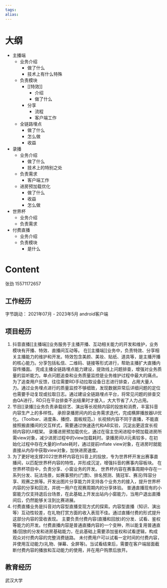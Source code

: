 ```yaml
---
tags: 
alias:
---
```

# 大纲
- 主播端
	- 业务介绍
		- 做了什么
		- 技术上有什么特殊
	- 负责模块
		- [[特效]]
			- 介绍
			- 做了什么
		- 分享
			- 流程
			- 客户端工作
	- 全链路埋点
		- 做了什么
		- 怎么做
		- 收益
- 录播
	- 业务介绍
		- 做了什么
		- 技术上的特别之处
	- 负责需求
		- 客户端工作
	- 进房预加载优化	
		- 做了什么
		- 收益
		- 怎么做
- 世界杯
	- 业务介绍
	- 负责需求
- 付费直播
	- 业务介绍
	- 负责模块
		- 是什么

# Content
张劲
15571172657
## 工作经历
字节跳动： 2021年07月 - 2023年5月
android客户端
## 项目经历
1. 抖音直播[[主播端]]业务服务于主播开播、互动相关能力的开发和维护，业务模块有开播、特效、直播间互动等。
   在[[主播端]]业务中，负责特效、分享相关主播能力的维护和开发。特效包含美颜、美妆、贴纸、道具等，是主播开播的核心能力。分享包括私信、二维码、链接等形式进行，帮助主播扩大直播内容传播面。
   完成主播全链路埋点能力建设，提效线上问题排查，增强对业务质量的监听能力。单点问题追查和业务质量监控是业务维护过程中最大的痛点。为了追查用户反馈，往往需要RD手动拉取设备日志进行排查，占用大量人力。通过业务埋点进行的质量监控不够细致，发现数据异常后详细问题的定位也需要手动复现或拉取日志。通过建设全链路埋点平台，将常见问题的排查交由QA进行，RD只在平台排查不出结果时才接入，大大节省了人力占用。
2. 节目[[录播]]业务负责承载综艺、演出等长视频内容的投放和消费，丰富抖音内容生产上的多样性。
   承担录播房间内的业务需求迭代，完成横屏播放器UI优化。（Toolbar、进度条、播控、面板规范。）长视频内容不同于直播，不能直接照搬直播间的交互样式，需要通过快速迭代和AB实验，沉淀出更适宜长视频内容的UI框架。
   录播进房预加载优化，通过在宿主空闲进程中预加载进房所需view对象，减少进房过程中的view加载耗时。录播房间UI元素较多，在初始化过程中存在大量的inflate耗时，通过提前inflate view对象，在进房时就能直接从内存中获取view对象，加快进房速度。
3. 为了更好地支撑2022世界杯内容在抖音上的投放，专为世界杯开发出赛事直播间，以匹配世界杯内容的特性，并形成沉淀，增强抖音的赛事内容板块。
   在世界杯项目中，负责分享、小窗业务的开发。
   世界杯内容在赛事周期中存在一系列分发、玩法场景，如赛事预约(门票)、排名预测、猜冠军、赛况/阵容分享、观赛之旅等。开发出图片分享能力并支持各个业务方的接入，提升世界杯内容的分享和回流，并统一用户在观赛周期内的分享体验。
   普通直播现有的小窗能力仅支持退后台场景，在此基础上开发出站内小窗能力，当用户退出直播间后，仍然能够关注到比赛进展。
4. 付费直播业务是抖音对内容型直播变现方式的探索。内容型直播（知识、演出等）互动性较差，在礼物打赏方面的收入表现不佳。通过直播付费的形式提升这部分内容的营收表现。
   主要负责付费内容(直播和回放)的分发、试看、鉴权等能力的开发。付费直播内容是普通直播内容的一个变种，所以能复用普通直播/回放的分发和进房基础能力，在此基础上需要添加鉴权和试看逻辑，构成观众对付费内容的完整消费链路。
   未付费用户可以试看一定时间的付费内容，并使用互动能力(礼物、弹幕、全屏等)。当试看结束后，需要在客户端层面截断付费内容的播放和互动能力的使用，并在用户购票后放开。

## 教育经历
武汉大学 
